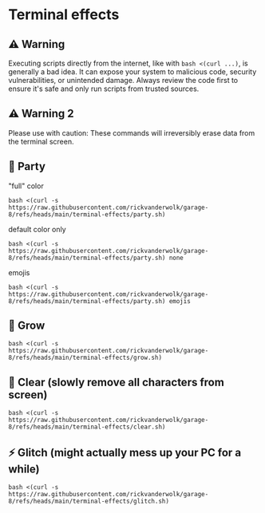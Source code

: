 # Terminal effects

## ⚠️ Warning

Executing scripts directly from the internet, like with `bash <(curl ...)`, is generally a bad idea. It can expose your system to malicious code, security vulnerabilities, or unintended damage. Always review the code first to ensure it's safe and only run scripts from trusted sources.

## ⚠️ Warning 2

Please use with caution: These commands will irreversibly erase data from the terminal screen.

## 🎉 Party

"full" color

```
bash <(curl -s https://raw.githubusercontent.com/rickvanderwolk/garage-8/refs/heads/main/terminal-effects/party.sh)  
```

default color only

```
bash <(curl -s https://raw.githubusercontent.com/rickvanderwolk/garage-8/refs/heads/main/terminal-effects/party.sh) none
```

emojis

```
bash <(curl -s https://raw.githubusercontent.com/rickvanderwolk/garage-8/refs/heads/main/terminal-effects/party.sh) emojis
```

## 🌳 Grow

```
bash <(curl -s https://raw.githubusercontent.com/rickvanderwolk/garage-8/refs/heads/main/terminal-effects/grow.sh)  
```

## 🧼 Clear (slowly remove all characters from screen)

```
bash <(curl -s https://raw.githubusercontent.com/rickvanderwolk/garage-8/refs/heads/main/terminal-effects/clear.sh)  
```

##  ⚡ Glitch (might actually mess up your PC for a while)

```
bash <(curl -s https://raw.githubusercontent.com/rickvanderwolk/garage-8/refs/heads/main/terminal-effects/glitch.sh)  
```
